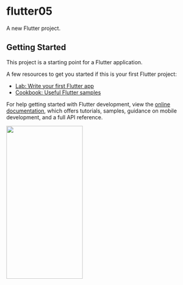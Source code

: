 # flutter05

A new Flutter project.

## Getting Started

This project is a starting point for a Flutter application.

A few resources to get you started if this is your first Flutter project:

- [Lab: Write your first Flutter app](https://docs.flutter.dev/get-started/codelab)
- [Cookbook: Useful Flutter samples](https://docs.flutter.dev/cookbook)

For help getting started with Flutter development, view the
[online documentation](https://docs.flutter.dev/), which offers tutorials,
samples, guidance on mobile development, and a full API reference.


<p>

<img  src="https://github.com/HM1244/flutter05/assets/141735109/495dbef3-bdb5-4d27-ac46-fb5f0343d361" height="400" width="200" />

  
</p>
